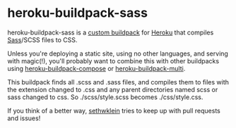 heroku-buildpack-sass
=====================

heroku-buildpack-sass is a [custom buildpack][1] for [Heroku][2] that compiles
[Sass][3]/SCSS files to CSS.

Unless you're deploying a static site, using no other languages, and serving
with magic(!), you'll probably want to combine this with other buildpacks using
[heroku-buildpack-compose][4] or [heroku-buildpack-multi][5].

This buildpack finds all .scss and .sass files, and compiles them to files
with the extension changed to .css and any parent directories named scss or
sass changed to css. So ./scss/style.scss becomes ./css/style.css.

If you think of a better way, [sethwklein][6] tries to keep up with pull
requests and issues!

[1]: https://devcenter.heroku.com/articles/buildpacks#using-a-custom-buildpack
[2]: https://www.heroku.com/
[3]: http://sass-lang.com/
[4]: https://github.com/bwhmather/heroku-buildpack-compose
[5]: https://github.com/ddollar/heroku-buildpack-multi
[6]: https://github.com/sethwklein
